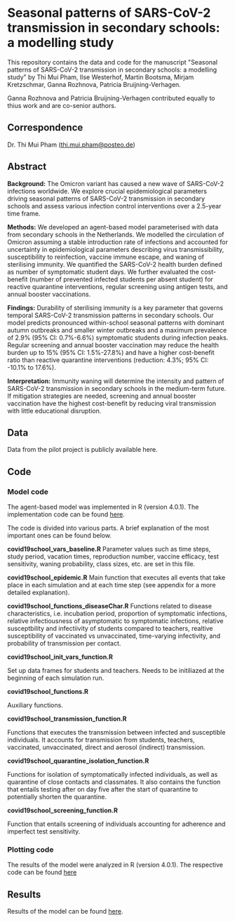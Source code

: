 # Seasonal patterns of SARS-CoV-2 transmission in secondary schools: a modelling study


This repository contains the data and code for the manuscript "Seasonal patterns of SARS-CoV-2 transmission in secondary schools: a modelling study" by Thi Mui Pham,  Ilse Westerhof, Martin Bootsma, Mirjam Kretzschmar, Ganna Rozhnova, Patricia Bruijning-Verhagen. 

Ganna Rozhnova and Patricia Bruijning-Verhagen contributed equally to thius work and are co-senior authors. 

## Correspondence
Dr. Thi Mui Pham (thi.mui.pham@posteo.de)

## Abstract

**Background:** The Omicron variant has caused a new wave of SARS-CoV-2 infections worldwide. We explore crucial epidemiological parameters driving seasonal patterns of SARS-CoV-2 transmission in secondary schools and assess various infection control interventions over a 2.5-year time frame. 

**Methods:** We developed an agent-based model parameterised with data from secondary schools in the Netherlands. We modelled the circulation of Omicron assuming a stable introduction rate of infections and accounted for uncertainty in epidemiological parameters describing virus transmissibility, susceptibility to reinfection, vaccine immune escape, and waning of sterilising immunity. We quantified the SARS-CoV-2 health burden defined as number of symptomatic student days. We further evaluated the cost-benefit (number of prevented infected students per absent student) for reactive quarantine interventions, regular screening using antigen tests, and annual booster vaccinations.  

**Findings:** Durability of sterilising immunity is a key parameter that governs temporal SARS-CoV-2 transmission patterns in secondary schools. Our model predicts pronounced within-school seasonal patterns with dominant autumn outbreaks and smaller winter outbreaks and a maximum prevalence of 2.9% (95% CI: 0.7%-6.6%) symptomatic students during infection peaks. Regular screening and annual booster vaccination may reduce the health burden up to 15% (95% CI: 1.5%-27.8%) and have a higher cost-benefit ratio than reactive quarantine interventions (reduction: 4.3%; 95% CI: -10.1% to 17.6%). 

**Interpretation:** Immunity waning will determine the intensity and pattern of SARS-CoV-2 transmission in secondary schools in the medium-term future. If mitigation strategies are needed, screening and annual booster vaccination have the highest cost-benefit by reducing viral transmission with little educational disruption.

## Data
Data from the pilot project is publicly available here. 

## Code
### Model code
The agent-based model was implemented in R (version 4.0.1). The implementation code can be found [here](https://github.com/tm-pham/sarscov2_secondary_school_transmission/tree/master/model_code). 

The code is divided into various parts. A brief explanation of the most important ones can be found below. 

**covid19school_vars_baseline.R**
Parameter values such as time steps, study period, vacation times, reproduction number, vaccine efficacy, test sensitivity, waning probability, class sizes, etc. are set in this file. 

**covid19school_epidemic.R**
Main function that executes all events that take place in each simulation and at each time step (see appendix for a more detailed explanation). 

**covid19school_functions_diseaseChar.R**
Functions related to disease characteristics, i.e. incubation period, proportion of symptomatic infections, relative infectiousness of asymptomatic to symptomatic infections, relative susceptbility and infectiivity of students compared to teachers, realtive susceptibility of vaccinated vs unvaccinated, time-varying infectivity, and probability of transmission per contact. 

**covid19school_init_vars_function.R**

Set up data frames for students and teachers. Needs to be initiliazed at the beginning of each simulation run. 

**covid19school_functions.R**

Auxiliary functions. 

**covid19school_transmission_function.R**

Functions that executes the transmission between infected and susceptible individuals. It accounts for transmission from students, teachers, vaccinated, unvaccinated, direct and aerosol (indirect) transmission. 

**covid19school_quarantine_isolation_function.R**

Functions for isolation of symptomatically infected individuals, as well as quarantine of close contacts and classmates. It also contains the function that entails testing after on day five after the start of quarantine to potentially shorten the quarantine.  

**covid19school_screening_function.R**

Function that entails screening of individuals accounting for adherence and imperfect test sensitivity. 

### Plotting code
The results of the model were analyzed in R (version 4.0.1). The respective code can be found [here](https://github.com/tm-pham/sarscov2_secondary_school_transmission/tree/master/plotting_code)

## Results
Results of the model can be found [here](https://github.com/tm-pham/sarscov2_secondary_school_transmission/tree/master/model_results).







